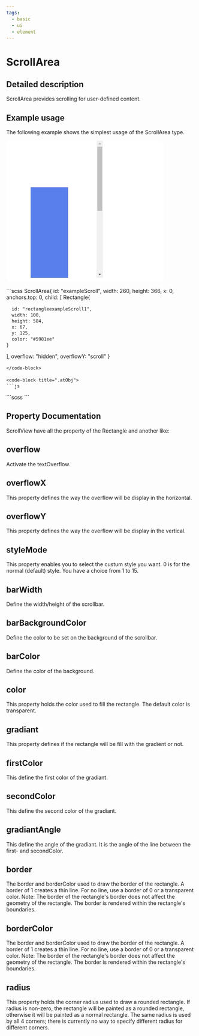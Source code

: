 ```yaml
---
tags:
  - basic
  - ui
  - element
---
```

# ScrollArea

## Detailed description
ScrollArea provides scrolling for user-defined content.

## Example usage
The following example shows the simplest usage of the ScrollArea type.

![alt text](./ScrollArea.gif)

<code-group>
<code-block title=".at" active>
```scss
ScrollArea{  
  id: "exampleScroll",
  width: 260,
  height: 366,
  x: 0,
  anchors.top: 0,
  child: [
    Rectangle{
     
      id: "rectangleexampleScroll1",
      width: 100,
      height: 584,
      x: 67,
      y: 125,
      color: "#5981ee"
    }
  ],
  overflow: "hidden",
  overflowY: "scroll"
}
```
</code-block>

<code-block title=".atObj">
```js
```
</code-block>

<code-block title=".atStyle">
```scss
```
</code-block>
</code-group>

## Property Documentation
ScrollView have all the property of the Rectangle and another like:

## overflow <Badge text="bool" type="tip" vertical="middle"/>
Activate the textOverflow.

## overflowX <Badge text="Enum" type="tip" vertical="middle"/>
This property defines the way the overflow will be display in the horizontal.

## overflowY <Badge text="Enum" type="tip" vertical="middle"/>
This property defines the way the overflow will be display in the vertical.

## styleMode <Badge text="int" type="tip" vertical="middle"/>
This property enables you to select the custum style you want. 0 is for the normal (default) style. You have a choice from 1 to 15.

## barWidth <Badge text="int" type="tip" vertical="middle"/>
Define the width/height of the scrollbar.

## barBackgroundColor <Badge text="string" type="tip" vertical="middle"/>
Define the color to be set on the background of the scrollbar.

## barColor <Badge text="string" type="tip" vertical="middle"/>
Define the color of the background.

## color <Badge text="color" type="tip" vertical="middle"/>
This property holds the color used to fill the rectangle. The default color is transparent.

## gradiant <Badge text="bool" type="tip" vertical="middle"/>
This property defines if the rectangle will be fill with the gradient or not.

## firstColor <Badge text="color" type="tip" vertical="middle"/>
This define the first color of the gradiant.

## secondColor <Badge text="color" type="tip" vertical="middle"/>
This define the second color of the gradiant.

## gradiantAngle <Badge text="int(deg)" type="tip" vertical="middle"/>
This define the angle of the gradiant. It is the angle of the line between the first- and secondColor.

## border <Badge text="int" type="tip" vertical="middle"/>
The border and borderColor used to draw the border of the rectangle. A border of 1 creates a thin line. For no line, use a border of 0 or a transparent color. Note: The border of the rectangle's border does not affect the geometry of the rectangle. The border is rendered within the rectangle's boundaries.

## borderColor <Badge text="color" type="tip" vertical="middle"/>
The border and borderColor used to draw the border of the rectangle. A border of 1 creates a thin line. For no line, use a border of 0 or a transparent color. Note: The border of the rectangle's border does not affect the geometry of the rectangle. The border is rendered within the rectangle's boundaries.

## radius <Badge text="int" type="tip" vertical="middle"/>
This property holds the corner radius used to draw a rounded rectangle. If radius is non-zero, the rectangle will be painted as a rounded rectangle, otherwise it will be painted as a normal rectangle. The same radius is used by all 4 corners; there is currently no way to specify different radius for different corners.
